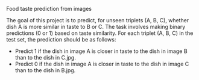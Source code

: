 Food taste prediction from images

The goal of this project is to predict, for unseen triplets (A, B, C), whether dish A is more similar in taste to B or C. The task involves making binary predictions (0 or 1) based on taste similarity.
For each triplet (A, B, C) in the test set, the prediction should be as follows:
- Predict 1 if the dish in image A is closer in taste to the dish in image B than to the dish in C.jpg.
- Predict 0 if the dish in image A is closer in taste to the dish in image C than to the dish in B.jpg.


